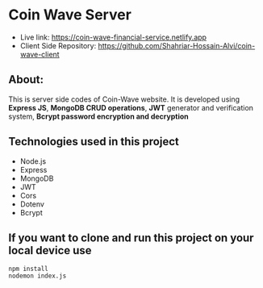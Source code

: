 # Coin Wave Server
- Live link: https://coin-wave-financial-service.netlify.app
- Client Side Repository: https://github.com/Shahriar-Hossain-Alvi/coin-wave-client

## About: 
This is server side codes of Coin-Wave website. It is developed using **Express JS**, **MongoDB CRUD operations**, **JWT** generator and verification system, **Bcrypt password encryption and decryption**


## Technologies used in this project

- Node.js
- Express
- MongoDB
- JWT
- Cors
- Dotenv
- Bcrypt

## If you want to clone and run this project on your local device use
```
npm install
nodemon index.js
```